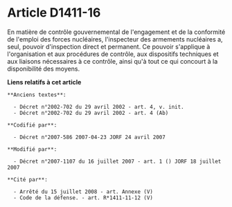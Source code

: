 # Article D1411-16

En matière de contrôle gouvernemental de l'engagement et de la conformité de l'emploi des forces nucléaires, l'inspecteur des
armements nucléaires a, seul, pouvoir d'inspection direct et permanent. Ce pouvoir s'applique à l'organisation et aux
procédures de contrôle, aux dispositifs techniques et aux liaisons nécessaires à ce contrôle, ainsi qu'à tout ce qui concourt
à la disponibilité des moyens.

**Liens relatifs à cet article**

	**Anciens textes**:

	  - Décret n°2002-702 du 29 avril 2002 - art. 4, v. init.
	  - Décret n°2002-702 du 29 avril 2002 - art. 4 (Ab)

	**Codifié par**:

	  - Décret n°2007-586 2007-04-23 JORF 24 avril 2007

	**Modifié par**:

	  - Décret n°2007-1107 du 16 juillet 2007 - art. 1 () JORF 18 juillet 2007

	**Cité par**:

	  - Arrêté du 15 juillet 2008 - art. Annexe (V)
	  - Code de la défense. - art. R*1411-11-12 (V)
